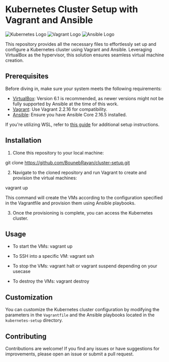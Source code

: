 # Kubernetes Cluster Setup with Vagrant and Ansible

![Kubernetes Logo](https://upload.wikimedia.org/wikipedia/commons/thumb/3/39/Kubernetes_logo_without_workmark.svg/120px-Kubernetes_logo_without_workmark.svg.png) ![Vagrant Logo]([https://www.vectorlogo.zone/logos/vagrant/vagrant-icon.svg](https://upload.wikimedia.org/wikipedia/commons/8/87/Vagrant.png)) ![Ansible Logo](https://upload.wikimedia.org/wikipedia/commons/thumb/2/24/Ansible_logo.svg/120px-Ansible_logo.svg.png)

This repository provides all the necessary files to effortlessly set up and configure a Kubernetes cluster using Vagrant and Ansible. Leveraging VirtualBox as the hypervisor, this solution ensures seamless virtual machine creation.

## Prerequisites

Before diving in, make sure your system meets the following requirements:

- [VirtualBox](https://www.virtualbox.org/): Version 6.1 is recommended, as newer versions might not be fully supported by Ansible at the time of this work.
- [Vagrant](https://www.vagrantup.com/): Use Vagrant 2.2.16 for compatibility.
- [Ansible](https://www.ansible.com/): Ensure you have Ansible Core 2.16.5 installed.

If you're utilizing WSL, refer to [this guide](https://developer.hashicorp.com/vagrant/docs/other/wsl) for additional setup instructions.

## Installation

1. Clone this repository to your local machine:

git clone https://github.com/BounebRayan/cluster-setup.git

2. Navigate to the cloned repository and run Vagrant to create and provision the virtual machines:
   
vagrant up

This command will create the VMs according to the configuration specified in the Vagrantfile and provision them using Ansible playbooks.

3. Once the provisioning is complete, you can access the Kubernetes cluster.

## Usage

- To start the VMs:
  vagrant up

- To SSH into a specific VM:
  vagrant ssh <vm-name>

- To stop the VMs:
  vagrant halt or vagrant suspend depending on your usecase

- To destroy the VMs:
  vagrant destroy

## Customization

You can customize the Kubernetes cluster configuration by modifying the parameters in the `Vagrantfile` and the Ansible playbooks located in the `kubernetes-setup` directory.

## Contributing

Contributions are welcome! If you find any issues or have suggestions for improvements, please open an issue or submit a pull request.


